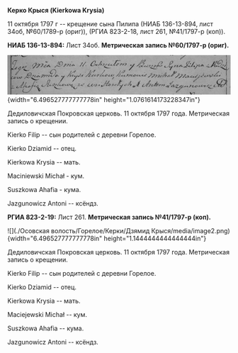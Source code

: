 **Керко Крыся (Kierkowa Krysia)**

11 октября 1797 г -- крещение сына Пилипа (НИАБ 136-13-894, лист 34об,
№60/1789-р (ориг)), (РГИА 823-2-18, лист 261, №41/1797-р (коп)).

**НИАБ 136-13-894:** Лист 34об. **Метрическая запись №60/1797-р
(ориг).**

![](./media/5b1f64c754d904bd7db5958bc5ab2691c57d1bec.png){width="6.496527777777778in"
height="1.0761614173228347in"}

Дедиловичская Покровская церковь. 11 октября 1797 года. Метрическая
запись о крещении.

Kierko Filip -- сын родителей с деревни Горелое.

Kierko Dziamid -- отец.

Kierkowa Krysia -- мать.

Maciniewski Michał - кум.

Suszkowa Ahafia - кума.

Jazgunowicz Antoni -- ксёндз.

**РГИА 823-2-19:** Лист 261. **Метрическая запись №41/1797-р (коп).**

![](./Осовская волость/Горелое/Керки/Дзямид Крыся/media/image2.png){width="6.496527777777778in"
height="1.1444444444444444in"}

Дедиловичская Покровская церковь. 11 октября 1797 года. Метрическая
запись о крещении.

Kierko Filip -- сын родителей с деревни Горелое.

Kierko Dziamid -- отец.

Kierkowa Krysia -- мать.

Maciejewski Michał -- кум.

Suszkowa Ahafia -- кума.

Jazgunowicz Antoni -- ксёндз.
